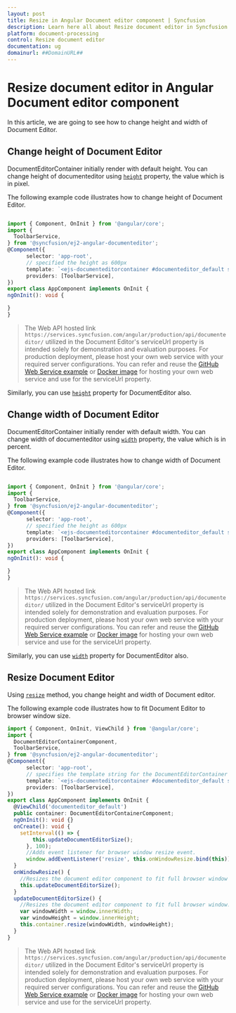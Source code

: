 ```yaml
---
layout: post
title: Resize in Angular Document editor component | Syncfusion
description: Learn here all about Resize document editor in Syncfusion Angular Document editor component of Syncfusion Essential JS 2 and more.
platform: document-processing
control: Resize document editor 
documentation: ug
domainurl: ##DomainURL##
---
```


# Resize document editor in Angular Document editor component

In this article, we are going to see how to change height and width of Document Editor.

## Change height of Document Editor

DocumentEditorContainer initially render with default height. You can change height of documenteditor using [`height`](https://ej2.syncfusion.com/angular/documentation/api/document-editor-container/documentEditorContainerModel#height) property, the value which is in pixel.

The following example code illustrates how to change height of Document Editor.

```typescript

import { Component, OnInit } from '@angular/core';
import {
  ToolbarService,
} from '@syncfusion/ej2-angular-documenteditor';
@Component({
      selector: 'app-root',
      // specified the height as 600px
      template: `<ejs-documenteditorcontainer #documenteditor_default serviceUrl="https://services.syncfusion.com/angular/production/api/documenteditor/" height="600px" style="display:block" [enableToolbar]=true> </ejs-documenteditorcontainer>`,
      providers: [ToolbarService],
})
export class AppComponent implements OnInit {
ngOnInit(): void {

}
}

```

> The Web API hosted link `https://services.syncfusion.com/angular/production/api/documenteditor/` utilized in the Document Editor's serviceUrl property is intended solely for demonstration and evaluation purposes. For production deployment, please host your own web service with your required server configurations. You can refer and reuse the [GitHub Web Service example](https://github.com/SyncfusionExamples/EJ2-DocumentEditor-WebServices) or [Docker image](https://hub.docker.com/r/syncfusion/word-processor-server) for hosting your own web service and use for the serviceUrl property.

Similarly, you can use [`height`](https://ej2.syncfusion.com/angular/documentation/api/document-editor/) property for DocumentEditor also.

## Change width of Document Editor

DocumentEditorContainer initially render with default width. You can change width of documenteditor using [`width`](https://ej2.syncfusion.com/angular/documentation/api/document-editor-container/documentEditorContainerModel#width) property, the value which is in percent.

The following example code illustrates how to change width of Document Editor.

```typescript

import { Component, OnInit } from '@angular/core';
import {
  ToolbarService,
} from '@syncfusion/ej2-angular-documenteditor';
@Component({
      selector: 'app-root',
      // specified the height as 600px
      template: `<ejs-documenteditorcontainer #documenteditor_default serviceUrl="https://services.syncfusion.com/angular/production/api/documenteditor/" width="100%" style="display:block" [enableToolbar]=true> </ejs-documenteditorcontainer>`,
      providers: [ToolbarService],
})
export class AppComponent implements OnInit {
ngOnInit(): void {

}
}

```

> The Web API hosted link `https://services.syncfusion.com/angular/production/api/documenteditor/` utilized in the Document Editor's serviceUrl property is intended solely for demonstration and evaluation purposes. For production deployment, please host your own web service with your required server configurations. You can refer and reuse the [GitHub Web Service example](https://github.com/SyncfusionExamples/EJ2-DocumentEditor-WebServices) or [Docker image](https://hub.docker.com/r/syncfusion/word-processor-server) for hosting your own web service and use for the serviceUrl property.

Similarly, you can use [`width`](https://ej2.syncfusion.com/angular/documentation/api/document-editor/) property for DocumentEditor also.

## Resize Document Editor

Using [`resize`](https://ej2.syncfusion.com/angular/documentation/api/document-editor-container/) method, you change height and width of Document editor.

The following example code illustrates how to fit Document Editor to browser window size.

```typescript
import { Component, OnInit, ViewChild } from '@angular/core';
import {
  DocumentEditorContainerComponent,
  ToolbarService,
} from '@syncfusion/ej2-angular-documenteditor';
@Component({
      selector: 'app-root',
      // specifies the template string for the DocumentEditorContainer component
      template: `<ejs-documenteditorcontainer #documenteditor_default serviceUrl="https://services.syncfusion.com/angular/production/api/documenteditor/" height="600px" style="display:block" [enableToolbar]=true (created)="onCreate()"> </ejs-documenteditorcontainer>`,
      providers: [ToolbarService],
})
export class AppComponent implements OnInit {
  @ViewChild('documenteditor_default')
  public container: DocumentEditorContainerComponent;
  ngOnInit(): void {}
  onCreate(): void {
    setInterval(() => {
        this.updateDocumentEditorSize();
      }, 100);
      //Adds event listener for browser window resize event.
      window.addEventListener('resize', this.onWindowResize.bind(this));
  }
  onWindowResize() {
    //Resizes the document editor component to fit full browser window automatically whenever the browser resized.
    this.updateDocumentEditorSize();
  }
  updateDocumentEditorSize() {
    //Resizes the document editor component to fit full browser window.
    var windowWidth = window.innerWidth;
    var windowHeight = window.innerHeight;
    this.container.resize(windowWidth, windowHeight);
  }
}
```

> The Web API hosted link `https://services.syncfusion.com/angular/production/api/documenteditor/` utilized in the Document Editor's serviceUrl property is intended solely for demonstration and evaluation purposes. For production deployment, please host your own web service with your required server configurations. You can refer and reuse the [GitHub Web Service example](https://github.com/SyncfusionExamples/EJ2-DocumentEditor-WebServices) or [Docker image](https://hub.docker.com/r/syncfusion/word-processor-server) for hosting your own web service and use for the serviceUrl property.